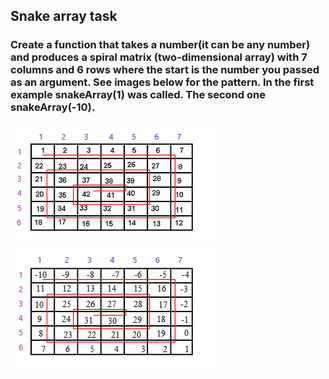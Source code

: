 ## Snake array task

### Create a function that takes a number(it can be any number) and produces a spiral matrix (two-dimensional array) with 7 columns and 6 rows where the start is the number you passed as an argument. See images below for the pattern. In the first example snakeArray(1) was called. The second one snakeArray(-10).

![snake-array-example](./snake-array-example.PNG) ![snake-array-example2](./snake-array-example2.PNG)


